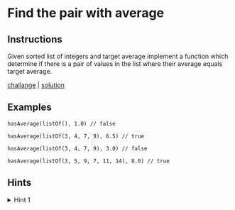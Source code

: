 # Find the pair with average

## Instructions

Given sorted list of integers and target average implement a function which determine if there is a pair of values in
the list where their average equals target average.

[challange](challange.kt) | [solution](solution.kt)

## Examples

```
hasAverage(listOf(), 1.0) // false

hasAverage(listOf(3, 4, 7, 9), 6.5) // true

hasAverage(listOf(3, 4, 7, 9), 3.0) // false

hasAverage(listOf(3, 5, 9, 7, 11, 14), 8.0) // true
```

## Hints

<details>
<summary>Hint 1</summary>
Use double pointer
</details>

